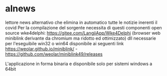 # alnews
lettore news alternativo che elimina in automatico tutte le notizie inerenti il covid
Per la compilazione del sorgente necessita di questi componenti open source 
wke4delphi:  https://gitee.com/LangjiApp/Wke4Delphi (browser web miniblink derivante da chromium ma ridotto ed ottimizzato)
dll necessarie per l'eseguibile win32 o win64 disponibile ai seguenti link https://weolar.github.io/miniblink/ - https://github.com/weolar/miniblink49/releases

L'applicazione in forma binaria e disponibile solo per sistemi windows a 64bit
